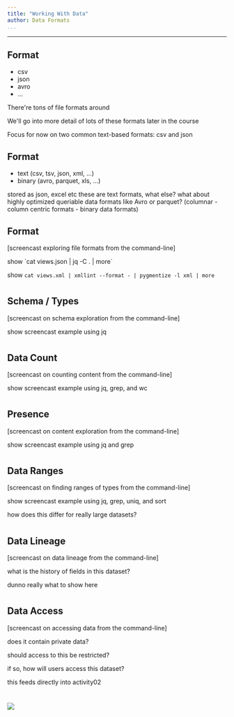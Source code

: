 ```yaml
---
title: "Working With Data"
author: Data Formats
...
```


---

## Format

- csv
- json
- avro
- ...

<div class="notes">
There're tons of file formats around

We'll go into more detail of lots of these formats later in the course

Focus for now on two common text-based formats: csv and json
</div>

## Format

- text (csv, tsv, json, xml, ...)
- binary (avro, parquet, xls, ...)

<div class="notes">
stored as json, excel etc
these are text formats, what else?
what about highly optimized queriable data formats like Avro or parquet? (columnar - column centric formats - binary data formats)</div>

## Format

[screencast exploring file formats from the command-line]

<div class="notes">
show `cat views.json | jq -C . | more`

show `cat views.xml | xmllint --format - | pygmentize -l xml | more`
</div>

#
## Schema / Types

[screencast on schema exploration from the command-line]

<div class="notes">
show screencast example using jq
</div>


#
## Data Count

[screencast on counting content from the command-line]

<div class="notes">
show screencast example using jq, grep, and wc
</div>


#
## Presence

[screencast on content exploration from the command-line]

<div class="notes">
show screencast example using jq and grep
</div>


#
## Data Ranges

[screencast on finding ranges of types from the command-line]

<div class="notes">
show screencast example using jq, grep, uniq, and sort

how does this differ for really large datasets?
</div>


#
## Data Lineage

[screencast on data lineage from the command-line]

<div class="notes">
what is the history of fields in this dataset?

dunno really what to show here
</div>


#
## Data Access

[screencast on accessing data from the command-line]

<div class="notes">
does it contain private data?

should access to this be restricted?

if so, how will users access this dataset?

this feeds directly into activity02
</div>


#

<img class="logo" src="images/berkeley-school-of-information-logo.png"/>


